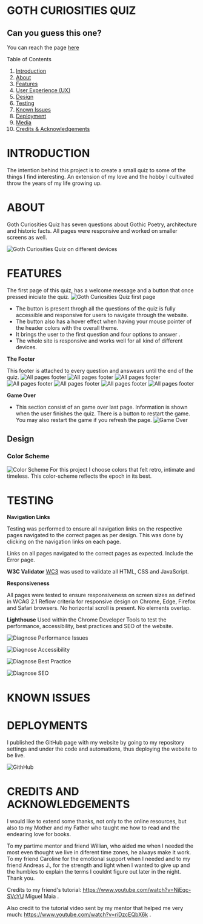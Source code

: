 # GOTH CURIOSITIES QUIZ
## Can you guess this one?


You can reach the page [here](https://beondska.github.io/goth-curiosities/)



 Table of Contents
1. [Introduction](#introduction)
2. [About](#about)
3. [Features](#features)
4. [User Experience (UX)](#user-experience-ux)
5. [Design](#design)
6. [Testing](#testing)
7. [Known Issues](#known-issues)
8. [Deployment](#deployment)
9. [Media](#media)
10. [Credits & Acknowledgements](#credits--acknowledgements)


# INTRODUCTION


The intention behind this project is to create a small quiz to some of the things I find interesting. An extension of my love and the hobby I cultivated throw the years of my life growing up.



# ABOUT

Goth Curiosities Quiz has seven questions about Gothic Poetry, architecture and historic facts.
All pages were responsive and worked on smaller screens as well.  

![Goth Curiosities Quiz on different devices](documents/mockup.jpg)


# FEATURES

The first page of this quiz, has a welcome message and a button that once pressed iniciate the quiz.
![Goth Curiosities Quiz first page](documents/firstpage.png)
- The button is present throgh all the questions of the quiz is fully accessible and responsive for users to navigate through the website.
- The button also has a hover effect when having your mouse pointer of the header colors with the overall theme.
- It brings the user to the first question and four options to answer .
- The whole site is responsive and works well for all kind of different devices.



**The Footer**

This footer is attached to every question and answears until the end of the quiz.
![All pages footer](documents/pag1.png) 
![All pages footer](documents/pag2.png)
![All pages footer](documents/pag3.png)
![All pages footer](documents/pag4.png)
![All pages footer](documents/pag5.png)
![All pages footer](documents/pag6.png)
![All pages footer](documents/pag7.png)


**Game Over**
- This section consist of an game over last page. Information is shown when the user finishes the quiz. There is a button to restart the game. You may also restart the game if you refresh the page.
![ Game Over](documents/gameover.png)



## Design
### Color Scheme

![Color Scheme](documents/coolors.png)
For this project I choose colors that felt retro, intimate and timeless. This color-scheme reflects the epoch in its best.


# TESTING
**Navigation Links**


Testing was performed to ensure all navigation links on the respective pages navigated to the correct pages as per design. This was done by clicking on the navigation links on each page.

Links on all pages navigated to the correct pages as expected. Include the Error page.


**W3C Validator**
[WC3](https://validator.w3.org/) was used to validate all HTML, CSS and JavaScript.


**Responsiveness**

All pages were tested to ensure responsiveness on screen sizes as defined in WCAG 2.1 Reflow criteria for responsive design on Chrome, Edge, Firefox and Safari browsers. No horizontal scroll is present. No elements overlap.

**Lighthouse**
Used within the Chrome Developer Tools to test the performance, accessibility, best practices and SEO of the website.


![Diagnose Performance Issues](documents/light-performance.png)

![Diagnose Accessibility](documents/light-accessibility.png)

![Diagnose Best Practice](documents/light-bestpractice.png)

![Diagnose SEO](documents/light-seo.png)


# KNOWN ISSUES


# DEPLOYMENTS
I published the GitHub page with my website by going to my repository settings and under the code and automations, thus deploying the website to be live.

![GithHub](documents/github.png)

# CREDITS AND ACKNOWLEDGEMENTS
I would like to extend some thanks, not only to the online resources, but also to my Mother and my Father who taught me how to read and the endearing love for books.

 To my partime mentor and friend Willian, who aided me when I needed the most even thought we live in diferent time zones, he always make it work. To my friend Caroline for the emotional support when I needed and to my friend Andreas J., for the strength and light when I wanted to give up and the humbles to explain the terms I couldnt figure out later in the night. Thank you.

 Credits to my friend's tutorial: https://www.youtube.com/watch?v=NjEqc-SVcYU  Miguel Maia .

 Also credit to the tutorial video sent by my mentor that helped me very much: https://www.youtube.com/watch?v=riDzcEQbX6k .